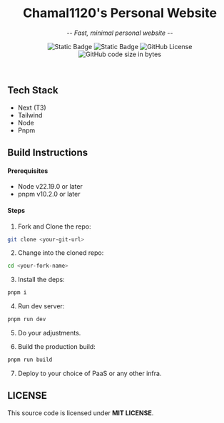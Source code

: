 <div align="center">

# Chamal1120's Personal Website

 -- *Fast, minimal personal website* --

![Static Badge](https://img.shields.io/badge/Stack-T3-%23eba0ac?style=for-the-badge&logo=react&logoColor=%23ffffff&labelColor=%2311111b)
![Static Badge](https://img.shields.io/badge/Colorscheme-Catppuccin-%23b4befe?style=for-the-badge&logo=medibangpaint&logoColor=%23ffffff&labelColor=%2311111b)
![GitHub License](https://img.shields.io/github/license/chamal1120/my-personal-site?style=for-the-badge&logo=googledocs&logoColor=%23ffffff&labelColor=%2311111b&color=%23f9e2af)
![GitHub code size in bytes](https://img.shields.io/github/languages/code-size/chamal1120/my-personal-site?style=for-the-badge&logo=github&logoColor=%23ffffff&labelColor=%2311111b&color=%2394e2d5)

 <br>

</div>

## Tech Stack
- Next (T3)
- Tailwind
- Node
- Pnpm

## Build Instructions
#### Prerequisites

- Node v22.19.0 or later
- pnpm v10.2.0 or later

#### Steps

1. Fork and Clone the repo:

```bash
git clone <your-git-url>
```

2. Change into the cloned repo:

```bash
cd <your-fork-name>
```

3. Install the deps:

```bash
pnpm i
```

4. Run dev server:

```bash
pnpm run dev
```

5. Do your adjustments.

6. Build the production build:

```bash
pnpm run build
```

7. Deploy to your choice of PaaS or any other infra.

## LICENSE
This source code is licensed under **MIT LICENSE**.
